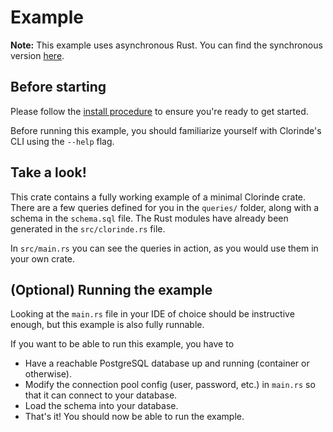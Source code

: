 # Example
**Note:** This example uses asynchronous Rust. You can find the synchronous version [here](../basic_sync/README.md).

## Before starting
Please follow the [install procedure](../../README.md#install) to ensure
you're ready to get started.

Before running this example, you should familiarize yourself with
Clorinde's CLI using the `--help` flag.

## Take a look!
This crate contains a fully working example of a minimal Clorinde crate.
There are a few queries defined for you in the `queries/` folder, along with a
schema in the `schema.sql` file. The Rust modules have already been generated in the
`src/clorinde.rs` file.

In `src/main.rs` you can see the queries in action, as you would use them in your own crate.

## (Optional) Running the example
Looking at the `main.rs` file in your IDE of choice should be instructive enough,
but this example is also fully runnable.

If you want to be able to run this example, you have to

- Have a reachable PostgreSQL database up and running (container or otherwise).
- Modify the connection pool config (user, password, etc.) in `main.rs` so that
  it can connect to your database.
- Load the schema into your database.
- That's it! You should now be able to run the example.
